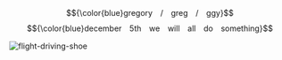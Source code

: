 $${\color{blue}gregory　/　greg　/　ggy}$$
$${\color{blue}december　5th　we　will　all　do　something}$$




![flight-driving-shoe](https://github.com/user-attachments/assets/3fb08209-e49c-45fc-ad34-b6981604b256)

